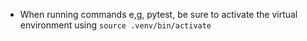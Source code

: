 * When running commands e,g, pytest, be sure to activate the virtual environment using `source .venv/bin/activate`
